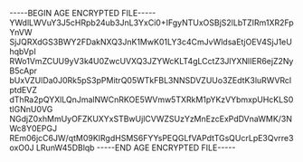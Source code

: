 -----BEGIN AGE ENCRYPTED FILE-----
YWdlLWVuY3J5cHRpb24ub3JnL3YxCi0+IFgyNTUxOSBjS2lLbTZIRm1XR2FpYnVW
SjJQRXdGS3BWY2FDakNXQ3JnK1MwK01LY3c4CmJvWldsaEtjOEV4SjJ1eUhqbVpI
RWo1VmZCUU9yV3k4U0ZwcUVXQ3JZYWcKLT4gLCctZ3JlYXNlIER6ejZ2NyB5cApr
bUxVZUlDa0J0Rk5pS3pPMitrQ05WTkFBL3NNSDVZUUo3ZEdtK3luRWVRclptdEVZ
dThRa2pQYXlLQnJmalNWCnRKOE5WVmw5TXRkM1pYKzVYbmxpUHcKLS0tIGNnU0VG
NGdjZ0xhMmUyOFZKUXYxSTBwUjlCVWZSUzYzMnEzcExPdDVnaWMK/3NWc8Y0EPGJ
REm06jcC6JW/qtM09KIRgdHSMS6FYYsPEQGLfVAPdtTGsQUcrLpE3Qvrre3oxO0J
LRunW45DBlqb
-----END AGE ENCRYPTED FILE-----
